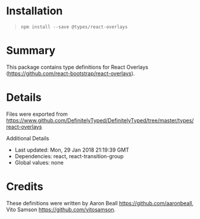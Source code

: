 # Installation
> `npm install --save @types/react-overlays`

# Summary
This package contains type definitions for React Overlays (https://github.com/react-bootstrap/react-overlays).

# Details
Files were exported from https://www.github.com/DefinitelyTyped/DefinitelyTyped/tree/master/types/react-overlays

Additional Details
 * Last updated: Mon, 29 Jan 2018 21:19:39 GMT
 * Dependencies: react, react-transition-group
 * Global values: none

# Credits
These definitions were written by Aaron Beall <https://github.com/aaronbeall>, Vito Samson <https://github.com/vitosamson>.
